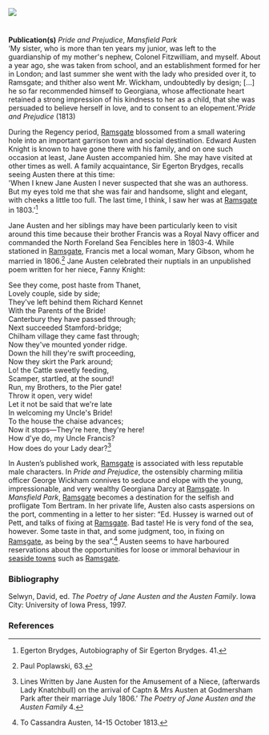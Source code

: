 <a href="https://www.kent-maps.online"><img src="https://kent-map.github.io/mdpress/juncture/ve-button.png"></a>
<param ve-config title="Jane Austen, Ramsgate" author="Susan Civale" layout="vtl" 
banner="https://raw.githubusercontent.com/kent-map/images/main/banners/19c.jpg" discription="In this visual essay Susan Civale outlines the 18th century Ramsgate as visited by author Jane Austen.">

<!-- Base map centred on Ramsgate -->
<param ve-entity eid="Q26375708" title="Ramsgate">
<param ve-map center="Q56648819" zoom="13">

<!-- Historical map layers -->
<param ve-map-layer active allmaps allmaps-id="3cec6f180298eeb9" title="Mudge 1801">

#

**Publication(s)** _Pride and Prejudice_, _Mansfield Park_   
‘My sister, who is more than ten years my junior, was left to the guardianship of my mother's nephew, Colonel Fitzwilliam, and myself. About a year ago, she was taken from school, and an establishment formed for her in London; and last summer she went with the lady who presided over it, to Ramsgate; and thither also went Mr. Wickham, undoubtedly by design; […] he so far recommended himself to Georgiana, whose affectionate heart retained a strong impression of his kindness to her as a child, that she was persuaded to believe herself in love, and to consent to an elopement.’_Pride and Prejudice_ (1813)
<param ve-image url="https://upload.wikimedia.org/wikipedia/commons/e/e8/View_of_Ramsgate_Town_and_Harbour_by_James_Ward_1799.jpg" label="View of Ramsgate Town and Harbour" attribution="James Ward, 1799 © The British Library">

During the Regency period, [Ramsgate](/dickens/19c-ramsgate) blossomed from a small watering hole into an important garrison town and social destination.  Edward Austen Knight is known to have gone there with his family, and on one such occasion at least, Jane Austen accompanied him.  She may have visited at other times as well.  A family acquaintance, Sir Egerton Brydges, recalls seeing Austen there at this time:    
'When I knew Jane Austen I never suspected that she was an authoress.  But my eyes told me that she was fair and handsome, slight and elegant, with cheeks a little too full.  The last time, I think, I saw her was at [Ramsgate](/dickens/19c-ramsgate) in 1803.'[^ref1]   
<param ve-image url="https://stor.artstor.org/stor/20f1480d-349c-4c15-b57e-86a67db8eed2" label="Marine Library, Ramsgate">

Jane Austen and her siblings may have been particularly keen to visit around this time because their brother Francis was a Royal Navy officer and commanded the North Foreland Sea Fencibles here in 1803-4.  While stationed in [Ramsgate](/dickens/19c-ramsgate), Francis met a local woman, Mary Gibson, whom he married in 1806.[^ref2]   Jane Austen celebrated their nuptials in an unpublished poem written for her niece, Fanny Knight:
<param ve-image url="https://upload.wikimedia.org/wikipedia/commons/e/e3/P%26P41-Avec_Wickham_%28BrockNB%29.JPG" label="Avec Wickham" attribution="C. E. Brock  (died 1938), Public domain, via Wikimedia Commons">

See they come, post haste from Thanet,   
   Lovely couple, side by side;   
They've left behind them Richard Kennet   
   With the Parents of the Bride!    
Canterbury they have passed through;   
   Next succeeded Stamford-bridge;   
Chilham village they came fast through;   
   Now they've mounted yonder ridge.      
Down the hill they're swift proceeding,   
   Now they skirt the Park around;   
Lo! the Cattle sweetly feeding,   
   Scamper, startled, at the sound!       
Run, my Brothers, to the Pier gate!   
   Throw it open, very wide!   
Let it not be said that we're late   
   In welcoming my Uncle's Bride!       
To the house the chaise advances;   
   Now it stops—They're here, they're here!   
How d'ye do, my Uncle Francis?   
   How does do your Lady dear?[^ref3]    
<param ve-image url="https://upload.wikimedia.org/wikipedia/commons/b/b3/Godmersham_%281779%29.jpg" label="Godmersham, 1799" attribution="Unknown author, Public domain, via Wikimedia Commons">
   
In Austen’s published work, [Ramsgate](/dickens/19c-ramsgate)  is associated with less reputable male characters.  In _Pride and Prejudice_, the ostensibly charming militia officer George Wickham connives to seduce and elope with the young, impressionable, and very wealthy Georgiana Darcy at [Ramsgate](/dickens/19c-ramsgate).  In _Mansfield Park_, [Ramsgate](/dickens/19c-ramsgate)  becomes a destination for the selfish and profligate Tom Bertram.  In her private life, Austen also casts aspersions on the port, commenting in a letter to her sister: “Ed. Hussey is warned out of Pett, and talks of fixing at [Ramsgate](/dickens/19c-ramsgate).  Bad taste!  He is very fond of the sea, however. Some taste in that, and some judgment, too, in fixing on [Ramsgate](/dickens/19c-ramsgate), as being by the sea”.[^ref4]   Austen seems to have harboured reservations about the opportunities for loose or immoral behaviour in [seaside towns]( /19c/19c-seaside) such as [Ramsgate](/dickens/19c-ramsgate). 
<param ve-image url="https://upload.wikimedia.org/wikipedia/commons/8/8a/Illustration_by_C_E_Brock_for_Pride_and_Prejudice_-_Mr._Denny_entreated_permission_to_introduce_his_friend.jpg" label="Pride and Prejudice" attribution="C. E. Brock, Public domain, via Wikimedia Commons">

### Bibliography 
Selwyn, David, ed. _The Poetry of Jane Austen and the Austen Family_. Iowa City: University of Iowa Press, 1997.   
<param ve-image url="https://upload.wikimedia.org/wikipedia/commons/8/82/Thomson-PP09.jpg" label="The Officers of the shire" attribution="Hugh Thomson (1860-1920), Public domain, via Wikimedia Commons">

### References
[^ref1]: Egerton Brydges, Autobiography of Sir Egerton Brydges. 41.   
[^ref2]:  Paul Poplawski, 63.   
[^ref3]:Lines Written by Jane Austen for the Amusement of a Niece, (afterwards Lady Knatchbull) on the arrival of Captn & Mrs Austen at Godmersham Park after their marriage July 1806.’ _The Poetry of Jane Austen and the Austen Family_ 4.   
[^ref4]:  To Cassandra Austen, 14-15 October 1813.   

